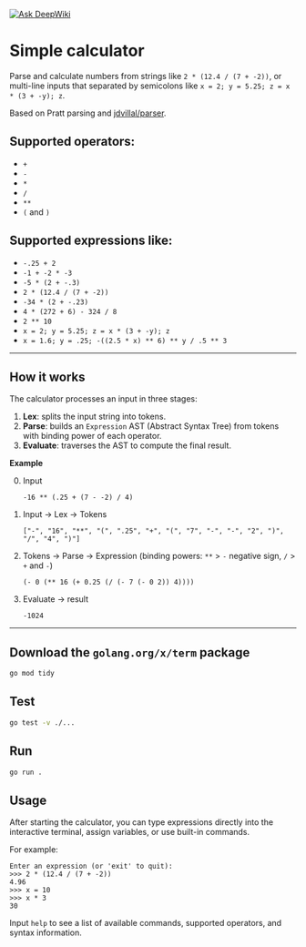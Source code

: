 [![Ask DeepWiki](https://deepwiki.com/badge.svg)](https://deepwiki.com/Jakrh/simplecalc)

# Simple calculator

Parse and calculate numbers from strings like `2 * (12.4 / (7 + -2))`, or multi-line inputs that separated by semicolons like `x = 2; y = 5.25; z = x * (3 + -y); z`.

Based on Pratt parsing and [jdvillal/parser](https://github.com/jdvillal/parser/).

## Supported operators:

* `+`
* `-`
* `*`
* `/`
* `**`
* `(` and `)`

## Supported expressions like:

* `-.25 + 2`
* `-1 + -2 * -3`
* `-5 * (2 + -.3)`
* `2 * (12.4 / (7 + -2))`
* `-34 * (2 + -.23)`
* `4 * (272 + 6) - 324 / 8`
* `2 ** 10`
* `x = 2; y = 5.25; z = x * (3 + -y); z`
* `x = 1.6; y = .25; -((2.5 * x) ** 6) ** y / .5 ** 3`

---

## How it works

The calculator processes an input in three stages:

1. **Lex**: splits the input string into tokens.
2. **Parse**: builds an `Expression` AST (Abstract Syntax Tree) from tokens with binding power of each operator.
3. **Evaluate**: traverses the AST to compute the final result.

**Example**

0. Input

    `-16 ** (.25 + (7 - -2) / 4)`

1. Input -> Lex -> Tokens

    `["-", "16", "**", "(", ".25", "+", "(", "7", "-", "-", "2", ")", "/", "4", ")"]`

2. Tokens -> Parse -> Expression (binding powers: `**` > `-` negative sign,  `/` > `+` and `-`)

    `(- 0 (** 16 (+ 0.25 (/ (- 7 (- 0 2)) 4))))`

3. Evaluate -> result

    `-1024`

---

## Download the `golang.org/x/term` package

```bash
go mod tidy
```

## Test

```bash
go test -v ./...
```

## Run

```bash
go run .
```

## Usage

After starting the calculator, you can type expressions directly into the interactive terminal, assign variables, or use built-in commands.

For example:

```
Enter an expression (or 'exit' to quit):
>>> 2 * (12.4 / (7 + -2))
4.96
>>> x = 10
>>> x * 3
30
```

Input `help` to see a list of available commands, supported operators, and syntax information.
